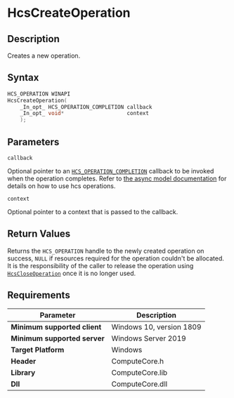 # HcsCreateOperation

## Description

Creates a new operation.

## Syntax

```cpp
HCS_OPERATION WINAPI
HcsCreateOperation(
    _In_opt_ HCS_OPERATION_COMPLETION callback
    _In_opt_ void*                    context
    );
```

## Parameters

`callback`

Optional pointer to an [`HCS_OPERATION_COMPLETION`](./HCS_OPERATION_COMPLETION.md) callback to be invoked when the operation completes. Refer to [the async model documentation](./../AsyncModel.md) for details on how to use hcs operations.

`context`

Optional pointer to a context that is passed to the callback.

## Return Values

Returns the `HCS_OPERATION` handle to the newly created operation on success, `NULL` if resources required for the operation couldn't be allocated. It is the responsibility of the caller to release the operation using [`HcsCloseOperation`](./HcsCloseOperation.md) once it is no longer used.

## Requirements

|Parameter|Description|
|---|---|
| **Minimum supported client** | Windows 10, version 1809 |
| **Minimum supported server** | Windows Server 2019 |
| **Target Platform** | Windows |
| **Header** | ComputeCore.h |
| **Library** | ComputeCore.lib |
| **Dll** | ComputeCore.dll |